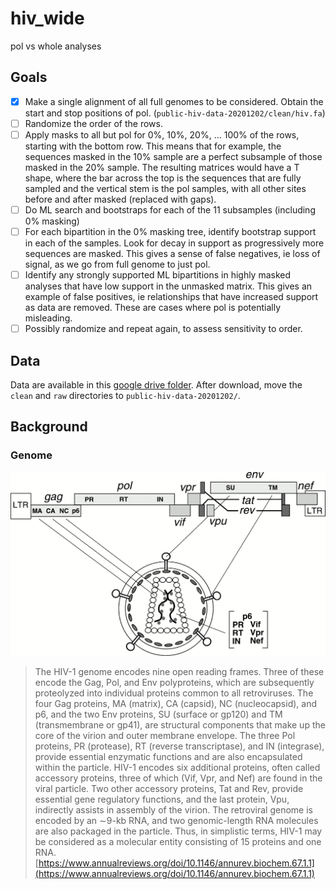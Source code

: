# hiv_wide
pol vs whole analyses

## Goals

- [x] Make a single alignment of all full genomes to be considered. Obtain the start and stop positions of pol. (`public-hiv-data-20201202/clean/hiv.fa`)
- [ ] Randomize the order of the rows.
- [ ] Apply masks to all but pol for 0%, 10%, 20%, ... 100% of the rows, starting with the bottom row. This means that for example, the sequences masked in the 10% sample are a perfect subsample of those masked in the 20% sample. The resulting matrices would have a T shape, where the bar across the top is the sequences that are fully sampled and the vertical stem is the pol samples, with all other sites before and after masked (replaced with gaps).
- [ ] Do ML search and bootstraps for each of the 11 subsamples (including 0% masking)
- [ ] For each bipartition in the 0% masking tree, identify bootstrap support in each of the samples. Look for decay in support as progressively more sequences are masked. This gives a sense of false negatives, ie loss of signal, as we go from full genome to just pol.
- [ ] Identify any strongly supported ML bipartitions in highly masked analyses that have low support in the unmasked matrix. This gives an example of false positives, ie relationships that have increased support as data are removed. These are cases where pol is potentially misleading.
- [ ] Possibly randomize and repeat again, to assess sensitivity to order.

## Data

Data are available in this [google drive folder](https://drive.google.com/drive/folders/1_v5C3hmwxQvOkPTAerSUu7ski1K_hLu1). After download, move the `clean` and `raw` directories to `public-hiv-data-20201202/`.

## Background

### Genome

![HIV Genome Diagram](img/bi67_0001_1.jpeg)

> The HIV-1 genome encodes nine open reading frames. Three of these encode the Gag, Pol, and Env polyproteins, which are subsequently proteolyzed into individual proteins common to all retroviruses. The four Gag proteins, MA (matrix), CA (capsid), NC (nucleocapsid), and p6, and the two Env proteins, SU (surface or gp120) and TM (transmembrane or gp41), are structural components that make up the core of the virion and outer membrane envelope. The three Pol proteins, PR (protease), RT (reverse transcriptase), and IN (integrase), provide essential enzymatic functions and are also encapsulated within the particle. HIV-1 encodes six additional proteins, often called accessory proteins, three of which (Vif, Vpr, and Nef) are found in the viral particle. Two other accessory proteins, Tat and Rev, provide essential gene regulatory functions, and the last protein, Vpu, indirectly assists in assembly of the virion. The retroviral genome is encoded by an ∼9-kb RNA, and two genomic-length RNA molecules are also packaged in the particle. Thus, in simplistic terms, HIV-1 may be considered as a molecular entity consisting of 15 proteins and one RNA. [https://www.annualreviews.org/doi/10.1146/annurev.biochem.67.1.1](https://www.annualreviews.org/doi/10.1146/annurev.biochem.67.1.1)
